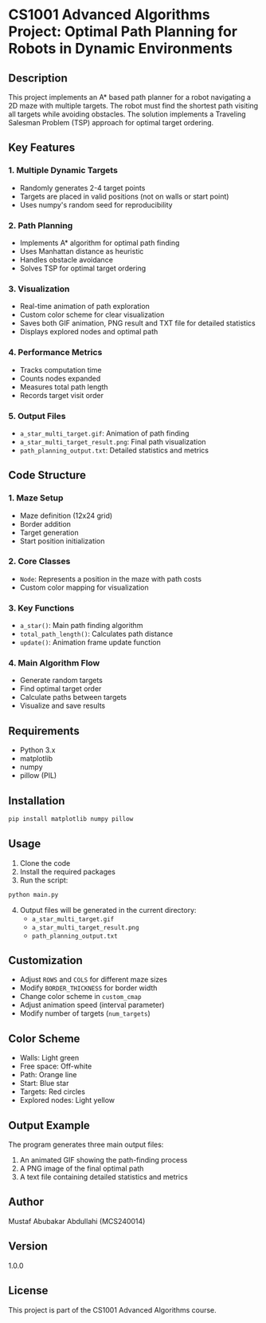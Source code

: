 # CS1001 Advanced Algorithms Project: Optimal Path Planning for Robots in Dynamic Environments

## Description
This project implements an A* based path planner for a robot navigating a 2D maze with multiple targets. The robot must find the shortest path visiting all targets while avoiding obstacles. The solution implements a Traveling Salesman Problem (TSP) approach for optimal target ordering.

## Key Features

### 1. Multiple Dynamic Targets
- Randomly generates 2-4 target points
- Targets are placed in valid positions (not on walls or start point)
- Uses numpy's random seed for reproducibility

### 2. Path Planning
- Implements A* algorithm for optimal path finding
- Uses Manhattan distance as heuristic
- Handles obstacle avoidance
- Solves TSP for optimal target ordering

### 3. Visualization
- Real-time animation of path exploration
- Custom color scheme for clear visualization
- Saves both GIF animation, PNG result and TXT file for detailed statistics
- Displays explored nodes and optimal path

### 4. Performance Metrics
- Tracks computation time
- Counts nodes expanded
- Measures total path length
- Records target visit order

### 5. Output Files
- `a_star_multi_target.gif`: Animation of path finding
- `a_star_multi_target_result.png`: Final path visualization
- `path_planning_output.txt`: Detailed statistics and metrics

## Code Structure

### 1. Maze Setup
- Maze definition (12x24 grid)
- Border addition
- Target generation
- Start position initialization

### 2. Core Classes
- `Node`: Represents a position in the maze with path costs
- Custom color mapping for visualization

### 3. Key Functions
- `a_star()`: Main path finding algorithm
- `total_path_length()`: Calculates path distance
- `update()`: Animation frame update function

### 4. Main Algorithm Flow
- Generate random targets
- Find optimal target order
- Calculate paths between targets
- Visualize and save results

## Requirements
- Python 3.x
- matplotlib
- numpy
- pillow (PIL)

## Installation
```bash
pip install matplotlib numpy pillow
```

## Usage
1. Clone the code
2. Install the required packages
3. Run the script:
```bash
python main.py 
```

4. Output files will be generated in the current directory:
   - `a_star_multi_target.gif`
   - `a_star_multi_target_result.png`
   - `path_planning_output.txt`

## Customization
- Adjust `ROWS` and `COLS` for different maze sizes
- Modify `BORDER_THICKNESS` for border width
- Change color scheme in `custom_cmap`
- Adjust animation speed (interval parameter)
- Modify number of targets (`num_targets`)

## Color Scheme
- Walls: Light green
- Free space: Off-white
- Path: Orange line
- Start: Blue star
- Targets: Red circles
- Explored nodes: Light yellow

## Output Example
The program generates three main output files:
1. An animated GIF showing the path-finding process
2. A PNG image of the final optimal path
3. A text file containing detailed statistics and metrics

## Author
Mustaf Abubakar Abdullahi (MCS240014)

## Version
1.0.0

## License
This project is part of the CS1001 Advanced Algorithms course. 